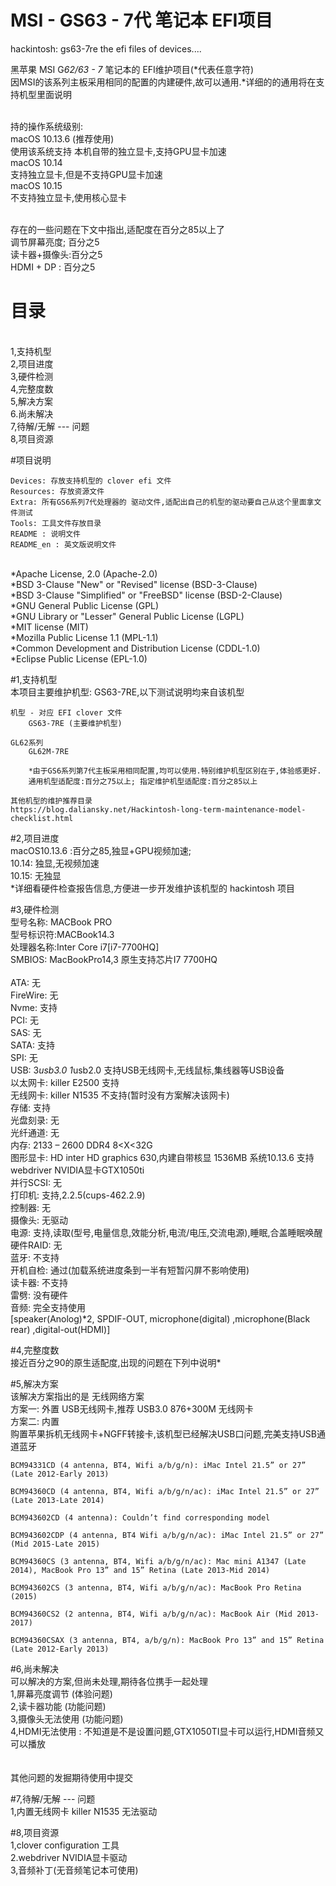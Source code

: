 # MSI - GS63 - 7代 笔记本 EFI项目
hackintosh: gs63-7re the efi files of devices....

黑苹果 MSI G*62/63 - 7* 笔记本的 EFI维护项目(*代表任意字符)
<br/>	因MSI的该系列主板采用相同的配置的内建硬件,故可以通用.*详细的的通用将在支持机型里面说明

<br/>持的操作系统级别:
<br/>macOS 10.13.6 (推荐使用)
<br/>	使用该系统支持 本机自带的独立显卡,支持GPU显卡加速
<br/>macOS 10.14
<br/>	支持独立显卡,但是不支持GPU显卡加速
<br/>macOS 10.15
<br/>	不支持独立显卡,使用核心显卡

<br/>存在的一些问题在下文中指出,适配度在百分之85以上了
<br/>	调节屏幕亮度; 百分之5
<br/>	读卡器+摄像头:百分之5
<br/>	HDMI + DP : 百分之5

# 目录
<br/>1,支持机型
<br/>2,项目进度
<br/>3,硬件检测
<br/>4,完整度数
<br/>5,解决方案
<br/>6.尚未解决
<br/>7,待解/无解 --- 问题
<br/>8,项目资源

#项目说明
	
	Devices: 存放支持机型的 clover efi 文件
	Resources: 存放资源文件
	Extra: 所有GS6系列7代处理器的 驱动文件,适配出自己的机型的驱动要自己从这个里面拿文件测试
	Tools: 工具文件存放目录
	README : 说明文件
	README_en : 英文版说明文件 

<br/>*Apache License, 2.0 (Apache-2.0)
<br/>*BSD 3-Clause "New" or "Revised" license (BSD-3-Clause)
<br/>*BSD 3-Clause "Simplified" or "FreeBSD" license (BSD-2-Clause)
<br/>*GNU General Public License (GPL)
<br/>*GNU Library or "Lesser" General Public License (LGPL)
<br/>*MIT license (MIT)
<br/>*Mozilla Public License 1.1 (MPL-1.1)
<br/>*Common Development and Distribution License (CDDL-1.0)
<br/>*Eclipse Public License (EPL-1.0)


#1,支持机型
<br/>	本项目主要维护机型: GS63-7RE,以下测试说明均来自该机型

	机型 - 对应 EFI clover 文件
		GS63-7RE (主要维护机型)

	GL62系列
		GL62M-7RE

		*由于GS6系列第7代主板采用相同配置,均可以使用.特别维护机型区别在于,体验感更好.
		通用机型适配度:百分之75以上; 指定维护机型适配度:百分之85以上

	其他机型的维护推荐目录
	https://blog.daliansky.net/Hackintosh-long-term-maintenance-model-checklist.html


#2,项目进度
<br/>macOS10.13.6 :百分之85,独显+GPU视频加速;
<br/>10.14: 独显,无视频加速
<br/>10.15: 无独显
<br/>*详细看硬件检查报告信息,方便进一步开发维护该机型的 hackintosh 项目



#3,硬件检测
<br/>型号名称: MACBook PRO
<br/>型号标识符:MACBook14.3
<br/>处理器名称:Inter Core i7[i7-7700HQ]
<br/>SMBIOS: MacBookPro14,3 原生支持芯片I7 7700HQ
<br/>
<br/>ATA: 无
<br/>FireWire: 无
<br/>Nvme: 支持
<br/>PCI: 无
<br/>SAS: 无
<br/>SATA: 支持
<br/>SPI: 无
<br/>USB: 3*usb3.0  1*usb2.0  支持USB无线网卡,无线鼠标,集线器等USB设备
<br/>以太网卡: killer E2500 支持
<br/>无线网卡: killer N1535 不支持(暂时没有方案解决该网卡)
<br/>存储: 支持
<br/>光盘刻录: 无
<br/>光纤通道: 无
<br/>内存: 2133 – 2600  DDR4   8<X<32G
<br/>图形显卡: HD inter HD graphics 630,内建自带核显 1536MB
		  系统10.13.6 支持webdriver NVIDIA显卡GTX1050ti
<br/>并行SCSI: 无
<br/>打印机: 支持,2.2.5(cups-462.2.9)
<br/>控制器: 无
<br/>摄像头: 无驱动
<br/>电源: 支持,读取(型号,电量信息,效能分析,电流/电压,交流电源),睡眠,合盖睡眠唤醒
<br/>硬件RAID: 无
<br/>蓝牙: 不支持
<br/>开机自检: 通过(加载系统进度条到一半有短暂闪屏不影响使用)
<br/>读卡器: 不支持
<br/>雷劈: 没有硬件
<br/>音频: 完全支持使用
<br/>[speaker(Anolog)*2, SPDIF-OUT, microphone(digital) ,microphone(Black rear) ,digital-out(HDMI)]


#4,完整度数
<br/>接近百分之90的原生适配度,出现的问题在下列中说明*

#5,解决方案
<br/>该解决方案指出的是 无线网络方案
<br/>方案一: 外置 USB无线网卡,推荐 USB3.0 876+300M 无线网卡
<br/>方案二: 内置 
<br/>购置苹果拆机无线网卡+NGFF转接卡,该机型已经解决USB口问题,完美支持USB通道蓝牙

    BCM94331CD (4 antenna, BT4, Wifi a/b/g/n): iMac Intel 21.5” or 27” (Late 2012-Early 2013)

    BCM94360CD (4 antenna, BT4, Wifi a/b/g/n/ac): iMac Intel 21.5” or 27” (Late 2013-Late 2014)

    BCM943602CD (4 antenna): Couldn’t find corresponding model

    BCM943602CDP (4 antenna, BT4 Wifi a/b/g/n/ac): iMac Intel 21.5” or 27” (Mid 2015-Late 2015)

    BCM94360CS (3 antenna, BT4, Wifi a/b/g/n/ac): Mac mini A1347 (Late 2014), MacBook Pro 13” and 15” Retina (Late 2013-Mid 2014)

    BCM943602CS (3 antenna, BT4, Wifi a/b/g/n/ac): MacBook Pro Retina (2015)

    BCM94360CS2 (2 antenna, BT4, Wifi a/b/g/n/ac): MacBook Air (Mid 2013-2017)

    BCM94360CSAX (3 antenna, BT4, a/b/g/n): MacBook Pro 13” and 15” Retina (Late 2012-Early 2013)

#6,尚未解决 
<br/>可以解决的方案,但尚未处理,期待各位携手一起处理
<br/>1,屏幕亮度调节 	(体验问题)
<br/>2,读卡器功能		(功能问题)
<br/>3,摄像头无法使用	(功能问题)
<br/>4,HDMI无法使用 : 不知道是不是设置问题,GTX1050TI显卡可以运行,HDMI音频又可以播放
<br/>
<br/>
<br/>其他问题的发掘期待使用中提交

#7,待解/无解 --- 问题
<br/>1,内置无线网卡 killer N1535 无法驱动

#8,项目资源
<br/>1,clover configuration 工具
<br/>2.webdriver NVIDIA显卡驱动
<br/>3,音频补丁(无音频笔记本可使用)